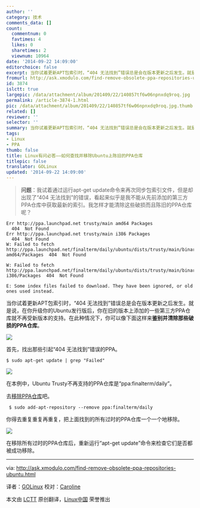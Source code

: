 ```yaml
---
author: ''
category: 技术
comments_data: []
count:
  commentnum: 0
  favtimes: 4
  likes: 0
  sharetimes: 2
  viewnum: 10964
date: '2014-09-22 14:09:00'
editorchoice: false
excerpt: 当你试着更新APT包索引时，“404 无法找到”错误总是会在版本更新之后发生。就是说，在你升级你的Ubuntu发行版后，你在旧的版本上添加的一些第三方PPA仓库就不再受新版本的支持。在此种情况下，你可以像下面这样来鉴别并清除那些破损的PPA仓库。
fromurl: http://ask.xmodulo.com/find-remove-obsolete-ppa-repositories-ubuntu.html
id: 3874
islctt: true
largepic: /data/attachment/album/201409/22/140857tf6w06npnxdq9roq.jpg
permalink: /article-3874-1.html
pic: /data/attachment/album/201409/22/140857tf6w06npnxdq9roq.jpg.thumb.jpg
related: []
reviewer: ''
selector: ''
summary: 当你试着更新APT包索引时，“404 无法找到”错误总是会在版本更新之后发生。就是说，在你升级你的Ubuntu发行版后，你在旧的版本上添加的一些第三方PPA仓库就不再受新版本的支持。在此种情况下，你可以像下面这样来鉴别并清除那些破损的PPA仓库。
tags:
- Linux
- PPA
thumb: false
title: Linux有问必答——如何查找并移除Ubuntu上陈旧的PPA仓库
titlepic: false
translator: GOLinux
updated: '2014-09-22 14:09:00'
---
```



> 
> **问题**：我试着通过运行apt-get update命令来再次同步包索引文件，但是却出现了“404 无法找到”的错误，看起来似乎是我不能从先前添加的第三方PPA仓库中获取最新的索引。我怎样才能清除这些破损而且陈旧的PPA仓库呢？
> 
> 
> 



```
Err http://ppa.launchpad.net trusty/main amd64 Packages
  404  Not Found
Err http://ppa.launchpad.net trusty/main i386 Packages
  404  Not Found
W: Failed to fetch http://ppa.launchpad.net/finalterm/daily/ubuntu/dists/trusty/main/binary-amd64/Packages  404  Not Found

W: Failed to fetch http://ppa.launchpad.net/finalterm/daily/ubuntu/dists/trusty/main/binary-i386/Packages  404  Not Found

E: Some index files failed to download. They have been ignored, or old ones used instead.

```

当你试着更新APT包索引时，“404 无法找到”错误总是会在版本更新之后发生。就是说，在你升级你的Ubuntu发行版后，你在旧的版本上添加的一些第三方PPA仓库就不再受新版本的支持。在此种情况下，你可以像下面这样来**鉴别并清除那些破损的PPA仓库**。


![](/data/attachment/album/201409/22/140857tf6w06npnxdq9roq.jpg)


首先，找出那些引起“404 无法找到”错误的PPA。



```
$ sudo apt-get update | grep "Failed" 

```

[![](https://camo.githubusercontent.com/062685ee6e143e3e0e120f233a586ea32ff0db03/68747470733a2f2f6661726d362e737461746963666c69636b722e636f6d2f353538302f31343937323335343933385f306531653166336462365f7a2e6a7067)](https://camo.githubusercontent.com/062685ee6e143e3e0e120f233a586ea32ff0db03/68747470733a2f2f6661726d362e737461746963666c69636b722e636f6d2f353538302f31343937323335343933385f306531653166336462365f7a2e6a7067)


在本例中，Ubuntu Trusty不再支持的PPA仓库是“ppa:finalterm/daily”。


去[移除PPA仓库](http://ask.xmodulo.com/how-to-remove-ppa-repository-from-command-line-on-ubuntu.html)吧。



```
 $ sudo add-apt-repository --remove ppa:finalterm/daily 

```

你得去重复重复再重复，把上面找到的所有过时的PPA仓库一个一个地移除。


[![](https://camo.githubusercontent.com/ec9a4b3cf35d2adbf6e9f3c268b8d203cc9b5c3c/68747470733a2f2f6661726d342e737461746963666c69636b722e636f6d2f333834342f31353135383534313634325f316663386639326337375f7a2e6a7067)](https://camo.githubusercontent.com/ec9a4b3cf35d2adbf6e9f3c268b8d203cc9b5c3c/68747470733a2f2f6661726d342e737461746963666c69636b722e636f6d2f333834342f31353135383534313634325f316663386639326337375f7a2e6a7067)


在移除所有过时的PPA仓库后，重新运行“apt-get update”命令来检查它们是否都被成功移除。




---


via: <http://ask.xmodulo.com/find-remove-obsolete-ppa-repositories-ubuntu.html>


译者：[GOLinux](https://github.com/GOLinux) 校对：[Caroline](https://github.com/carolinewuyan)


本文由 [LCTT](https://github.com/LCTT/TranslateProject) 原创翻译，[Linux中国](http://linux.cn/) 荣誉推出